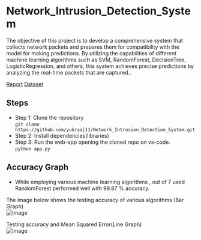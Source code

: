 # Network_Intrusion_Detection_System
The objective of this project is to develop a comprehensive system that collects network packets and prepares them for compatibility with the model for making predictions. By utilizing the capabilities of different machine learning algorithms such as SVM, RandomForest, DecisionTree, LogisticRegression, and others, this system achieves precise predictions by analyzing the real-time packets that are captured..

[Report](https://github.com/yubraaj11/Network_Intrusion_Detection_System/blob/master/Document/NIDS%20MAJOR%20FINAL.pdf)
[Dataset](https://www.kaggle.com/datasets/sampadab17/network-intrusion-detection)
## Steps
* Step 1: Clone the repository  
`git clone https://github.com/yubraaj11/Network_Intrusion_Detection_System.git`
* Step 2: Install dependencies(libraries)
* Step 3: Run the web-app opening the cloned repo on vs-code.   
`python app.py`

## Accuracy Graph
- While employing various machine learning algorithms , out of 7 used RandomForest performed well with 99.87 % accuracy.

The image below shows the testing accuracy of various algorithms (Bar Graph)  
![image](https://github.com/yubraaj11/Network_Intrusion_Detection_System/assets/84309182/5ea7d965-ac4e-4e19-945b-3baa809c566e)  

Testing accuracy and Mean Squared Error(Line Graph)  
![image](https://github.com/yubraaj11/Network_Intrusion_Detection_System/assets/84309182/5f16938f-c9b0-454b-bbac-244acd2ceb6d)


